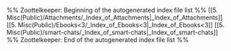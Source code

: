 %% Zoottelkeeper: Beginning of the autogenerated index file list  %%
 [[5. Misc(Public)/Attachments/_Index_of_Attachments|_Index_of_Attachments]]
 [[5. Misc(Public)/Ebooks<3/_Index_of_Ebooks<3|_Index_of_Ebooks<3]]
 [[5. Misc(Public)/smart-chats/_Index_of_smart-chats|_Index_of_smart-chats]]
%% Zoottelkeeper: End of the autogenerated index file list  %%
